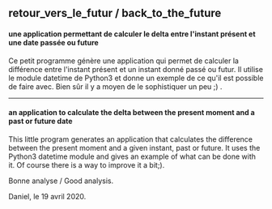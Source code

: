 ## retour_vers_le_futur /  back_to_the_future
#### une application permettant de calculer le delta entre l'instant présent et une date passée ou future

Ce petit programme génère une application qui permet de calculer la différence entre l'instant présent et un instant donné passé ou futur. Il utilise le module datetime de Python3 et donne un exemple de ce qu'il est possible de faire avec. Bien sûr il y a moyen de le sophistiquer un peu ;) .

-----

#### an application to calculate the delta between the present moment and a past or future date

This little program generates an application that calculates the difference between the present moment and a given instant, past or future. It uses the Python3 datetime module and gives an example of what can be done with it. Of course there is a way to improve it a bit;).

Bonne analyse / Good analysis.

Daniel, le 19 avril 2020.
